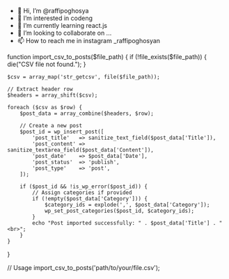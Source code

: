 - 👋 Hi, I’m @raffipoghosya
- 👀 I’m interested in codeng
- 🌱 I’m currently learning react.js
- 💞️ I’m looking to collaborate on ...
- 📫 How to reach me in instagram _raffipoghosyan

function import_csv_to_posts($file_path) {
    if (!file_exists($file_path)) {
        die("CSV file not found.");
    }

    $csv = array_map('str_getcsv', file($file_path));

    // Extract header row
    $headers = array_shift($csv);

    foreach ($csv as $row) {
        $post_data = array_combine($headers, $row);

        // Create a new post
        $post_id = wp_insert_post([
            'post_title'   => sanitize_text_field($post_data['Title']),
            'post_content' => sanitize_textarea_field($post_data['Content']),
            'post_date'    => $post_data['Date'],
            'post_status'  => 'publish',
            'post_type'    => 'post',
        ]);

        if ($post_id && !is_wp_error($post_id)) {
            // Assign categories if provided
            if (!empty($post_data['Category'])) {
                $category_ids = explode(',', $post_data['Category']);
                wp_set_post_categories($post_id, $category_ids);
            }
            echo "Post imported successfully: " . $post_data['Title'] . "<br>";
        }
    }
}

// Usage
import_csv_to_posts('path/to/your/file.csv');
